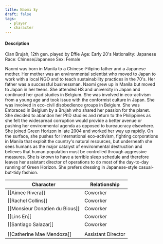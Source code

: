 ```yaml
---
title: Naomi Sy
draft: false
tags:
  - player
  - character
---
```

#### Description
Clan Brujah, 12th gen. played by Effie
Age: Early 20's
Nationality: Japanese
Race: Chinese/Japanese
Sex: Female

Naomi was born in Manila to a Chinese-Filipino father and a Japanese mother. Her mother was an environmental scientist who moved to Japan to work with a local NGO and to teach sustainability practices in the 70's. Her father was a successful businessman. Naomi grew up in Manila but moved to Japan in her teens. She attended HS and university in Japan and continued her grad studies in Belgium. She was involved in eco-activism from a young age and took issue with the conformist culture in Japan. She was involved in eco-civil disobedience groups in Belgium. She was Embraced in Belgium by a Brujah who shared her passion for the planet. She decided to abandon her PhD studies and return to the Philippines as she felt the widespread corruption would provide a better avenue or pushing her environmental agenda as opposed to bureaucracy elsewhere. She joined Green Horizon in late 2004 and worked her way up rapidly. On the surface, she pushes for international eco-activism, fighting corporations in Manila that exploit the country's natural resources, but underneath she sees humans as the major catalyst of environmental destruction and believes that human population must be controlled through aggressive measures. She is known to have a terrible sleep schedule and therefore leaves her assistant director of operations to do most of the day-to-day running of Green Horizon. She prefers dressing in Japanese-style casual-but-tidy fashion.

| Character                      | Relationship       |
| ------------------------------ | ------------------ |
| [[Aimee Rivera]]               | Coworker           |
| [[Rachel Collins]]             | Coworker           |
| [[Monsieur Donatien du Bious]] | Coworker           |
| [[Lins En]]                    | Coworker           |
| [[Santiago Salazar]]           | Coworker           |
|                                |                    |
| [[Catherine Mae Mendoza]]      | Assistant Director |
